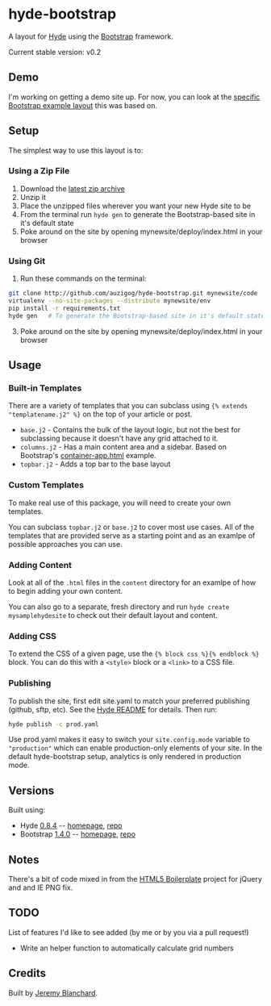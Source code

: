 # hyde-bootstrap

A layout for [Hyde][hyde] using the [Bootstrap][bootstrap] framework.

Current stable version: v0.2

## Demo
I'm working on getting a demo site up. For now, you can look at the [specific Bootstrap example layout][bootstrap_template] this was based on.


## Setup
The simplest way to use this layout is to:

### Using a Zip File
  1. Download the [latest zip archive](https://github.com/auzigog/hyde-bootstrap/zipball/master)
  2. Unzip it
  3. Place the unzipped files wherever you want your new Hyde site to be
  4. From the terminal run `hyde gen` to generate the Bootstrap-based site in it's default state
  5. Poke around on the site by opening mynewsite/deploy/index.html in your browser
 
### Using Git
  1. Run these commands on the terminal:

  ```bash
  git clone http://github.com/auzigog/hyde-bootstrap.git mynewsite/code
  virtualenv --no-site-packages --distribute mynewsite/env
  pip install -r requirements.txt
  hyde gen   # To generate the Bootstrap-based site in it's default state
  ```
  3. Poke around on the site by opening mynewsite/deploy/index.html in your browser


## Usage
### Built-in Templates

There are a variety of templates that you can subclass using `{% extends "templatename.j2" %}` on the top of your article
or post.

  * `base.j2` - Contains the bulk of the layout logic, but not the best for subclassing because it doesn't have any grid attached to it.
  * `columns.j2` - Has a main content area and a sidebar. Based on Bootstrap's [container-app.html][bootstrap_template] example.
  * `topbar.j2` - Adds a top bar to the base layout

### Custom Templates
To make real use of this package, you will need to create your own templates.

You can subclass `topbar.j2` or `base.j2` to cover most use cases. All of the templates that are provided serve as a
starting point and as an examlpe of possible approaches you can use.

### Adding Content
Look at all of the `.html` files in the `content` directory for an examlpe of how to begin adding your own content.

You can also go to a separate, fresh directory and run `hyde create mysamplehydesite` to check out their default layout
and content.

### Adding CSS
To extend the CSS of a given page, use the `{% block css %}{% endblock %}` block. You can do this with a `<style>` block
or a `<link>` to a CSS file.

### Publishing
To publish the site, first edit site.yaml to match your preferred publishing (github, sftp, etc). See the
[Hyde README](https://github.com/hyde/hyde/blob/master/README.rst) for details. Then run:

```bash
hyde publish -c prod.yaml
```

Use prod.yaml makes it easy to switch your `site.config.mode` variable to `"production"` which can enable production-only
elements of your site. In the default hyde-bootstrap setup, analytics is only rendered in production mode.

## Versions
Built using:

  * Hyde [0.8.4](http://github.com/hyde/hyde/tree/42d30a6ff979c444fbec5bf04e56863d7d63fef9) -- [homepage][hyde], [repo](http://github.com/hyde/hyde)
  * Bootstrap [1.4.0](http://github.com/twitter/bootstrap/tree/f92759b36db43e782e4235f1f214ac5851383f9b) -- [homepage][bootstrap], [repo](http://github.com/twitter/bootstrap/)


## Notes
There's a bit of code mixed in from the [HTML5 Boilerplate](http://html5boilerplate.com/) project for jQuery and and IE PNG fix.


## TODO
List of features I'd like to see added (by me or by you via a pull request!)

  * Write an helper function to automatically calculate grid numbers


## Credits
Built by [Jeremy Blanchard](http://blanchardjeremy.com).


[hyde]: http://hyde.github.com/
[bootstrap]: http://twitter.github.com/bootstrap/
[bootstrap_template]: http://twitter.github.com/bootstrap/examples/container-app.html